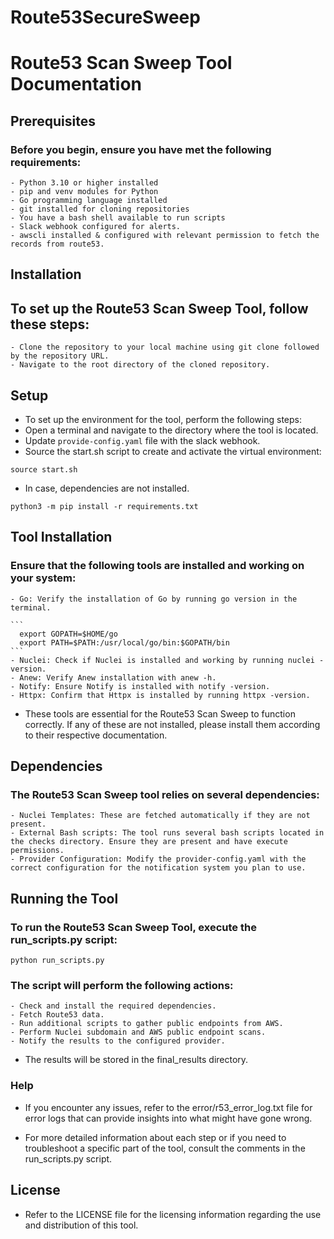 # Route53SecureSweep


# Route53 Scan Sweep Tool Documentation

## Prerequisites

### Before you begin, ensure you have met the following requirements:

    - Python 3.10 or higher installed
    - pip and venv modules for Python
    - Go programming language installed
    - git installed for cloning repositories
    - You have a bash shell available to run scripts
    - Slack webhook configured for alerts.
    - awscli installed & configured with relevant permission to fetch the records from route53.

## Installation

## To set up the Route53 Scan Sweep Tool, follow these steps:

    - Clone the repository to your local machine using git clone followed by the repository URL.
    - Navigate to the root directory of the cloned repository.

## Setup

- To set up the environment for the tool, perform the following steps:
- Open a terminal and navigate to the directory where the tool is located.
- Update `provide-config.yaml` file with the slack webhook.
- Source the start.sh script to create and activate the virtual environment:

```
source start.sh
```
- In case, dependencies are not installed.

```
python3 -m pip install -r requirements.txt
```

## Tool Installation

### Ensure that the following tools are installed and working on your system:

    - Go: Verify the installation of Go by running go version in the terminal.
    
    ```
      export GOPATH=$HOME/go
      export PATH=$PATH:/usr/local/go/bin:$GOPATH/bin
    ```
    - Nuclei: Check if Nuclei is installed and working by running nuclei -version.
    - Anew: Verify Anew installation with anew -h.
    - Notify: Ensure Notify is installed with notify -version.
    - Httpx: Confirm that Httpx is installed by running httpx -version.

- These tools are essential for the Route53 Scan Sweep to function correctly. If any of these are not installed, please install them according to their respective documentation.

## Dependencies

### The Route53 Scan Sweep tool relies on several dependencies:

    - Nuclei Templates: These are fetched automatically if they are not present.
    - External Bash scripts: The tool runs several bash scripts located in the checks directory. Ensure they are present and have execute permissions.
    - Provider Configuration: Modify the provider-config.yaml with the correct configuration for the notification system you plan to use.

## Running the Tool

### To run the Route53 Scan Sweep Tool, execute the run_scripts.py script:

```
python run_scripts.py
```

### The script will perform the following actions:

    - Check and install the required dependencies.
    - Fetch Route53 data.
    - Run additional scripts to gather public endpoints from AWS.
    - Perform Nuclei subdomain and AWS public endpoint scans.
    - Notify the results to the configured provider.

- The results will be stored in the final_results directory.

### Help

- If you encounter any issues, refer to the error/r53_error_log.txt file for error logs that can provide insights into what might have gone wrong.

- For more detailed information about each step or if you need to troubleshoot a specific part of the tool, consult the comments in the run_scripts.py script.

  
## License

- Refer to the LICENSE file for the licensing information regarding the use and distribution of this tool.
